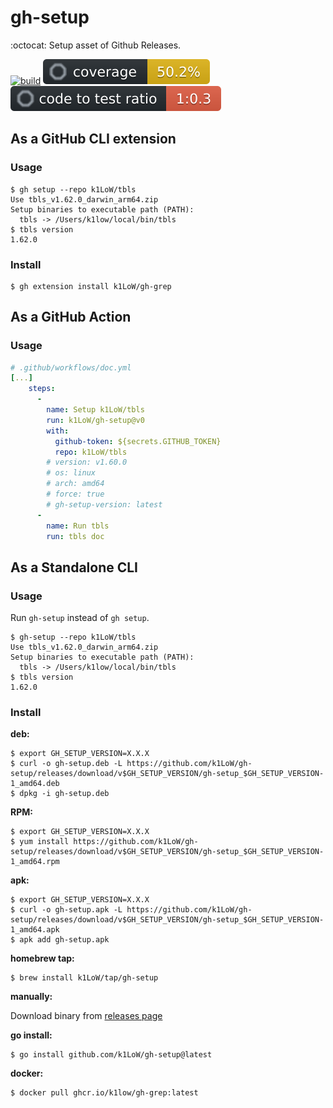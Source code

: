 # gh-setup

:octocat: Setup asset of Github Releases.

[![build](https://github.com/k1LoW/gh-setup/actions/workflows/ci.yml/badge.svg)](https://github.com/k1LoW/gh-setup/actions/workflows/ci.yml) ![Coverage](https://raw.githubusercontent.com/k1LoW/octocovs/main/badges/k1LoW/gh-setup/coverage.svg) ![Code to Test Ratio](https://raw.githubusercontent.com/k1LoW/octocovs/main/badges/k1LoW/gh-setup/ratio.svg)

## As a GitHub CLI extension

### Usage

``` console
$ gh setup --repo k1LoW/tbls
Use tbls_v1.62.0_darwin_arm64.zip
Setup binaries to executable path (PATH):
  tbls -> /Users/k1low/local/bin/tbls
$ tbls version
1.62.0
```

### Install

``` console
$ gh extension install k1LoW/gh-grep
```

## As a GitHub Action

### Usage

``` yaml
# .github/workflows/doc.yml
[...]
    steps:
      -
        name: Setup k1LoW/tbls
        run: k1LoW/gh-setup@v0
        with:
          github-token: ${secrets.GITHUB_TOKEN}
          repo: k1LoW/tbls
        # version: v1.60.0
        # os: linux
        # arch: amd64
        # force: true
        # gh-setup-version: latest
      -
        name: Run tbls
        run: tbls doc
```

## As a Standalone CLI

### Usage

Run `gh-setup` instead of `gh setup`.

``` console
$ gh-setup --repo k1LoW/tbls
Use tbls_v1.62.0_darwin_arm64.zip
Setup binaries to executable path (PATH):
  tbls -> /Users/k1low/local/bin/tbls
$ tbls version
1.62.0
```

### Install

**deb:**

``` console
$ export GH_SETUP_VERSION=X.X.X
$ curl -o gh-setup.deb -L https://github.com/k1LoW/gh-setup/releases/download/v$GH_SETUP_VERSION/gh-setup_$GH_SETUP_VERSION-1_amd64.deb
$ dpkg -i gh-setup.deb
```

**RPM:**

``` console
$ export GH_SETUP_VERSION=X.X.X
$ yum install https://github.com/k1LoW/gh-setup/releases/download/v$GH_SETUP_VERSION/gh-setup_$GH_SETUP_VERSION-1_amd64.rpm
```

**apk:**

``` console
$ export GH_SETUP_VERSION=X.X.X
$ curl -o gh-setup.apk -L https://github.com/k1LoW/gh-setup/releases/download/v$GH_SETUP_VERSION/gh-setup_$GH_SETUP_VERSION-1_amd64.apk
$ apk add gh-setup.apk
```

**homebrew tap:**

```console
$ brew install k1LoW/tap/gh-setup
```

**manually:**

Download binary from [releases page](https://github.com/k1LoW/gh-setup/releases)

**go install:**

```console
$ go install github.com/k1LoW/gh-setup@latest
```

**docker:**

```console
$ docker pull ghcr.io/k1low/gh-grep:latest
```

